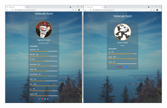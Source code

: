 
![alt text](https://github.com/mehmetyildizz/MvcProjeKampi/blob/main/MvcProjeKampi/SS/Yetenek_Talent.png?raw=true)
